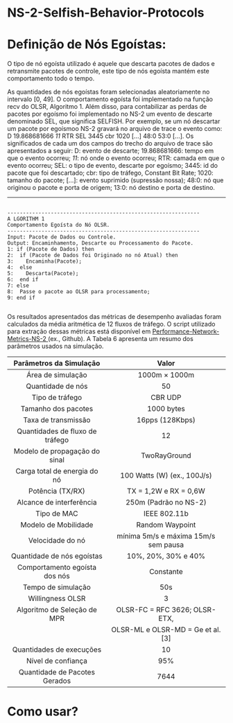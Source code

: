 # NS-2-Selfish-Behavior-Protocols

# Definição de Nós Egoístas: 
O tipo de nó egoísta utilizado é aquele que descarta pacotes de dados e retransmite pacotes de controle, este tipo de nós egoísta mantém este comportamento todo o tempo.

As quantidades de nós egoístas foram selecionadas aleatoriamente no intervalo [0, 49]. O comportamento egoísta foi implementado na função recv do OLSR, Algoritmo 1. Além disso, para contabilizar as perdas de pacotes por egoísmo foi implementado no NS-2 um evento de descarte denominado SEL, que significa SELFISH. Por exemplo, se um nó descartar um pacote por egoísmoo NS-2 gravará no arquivo de trace o evento como: D 19.868681666 _11_ RTR SEL 3445 cbr 1020 [...] 48:0 53:0 [...]. Os significados de cada um dos campos do trecho do arquivo de trace são apresentados a seguir: D: evento de descarte; 19.868681666: tempo em que o evento ocorreu; _11_: nó onde o evento ocorreu; RTR: camada em que o evento ocorreu; SEL: o tipo de evento, descarte por egoísmo; 3445: id do pacote que foi descartado; cbr: tipo de tráfego, Constant Bit Rate; 1020: tamanho do pacote; [...]: evento suprimido (supressão nossa); 48:0: nó que originou o pacote e porta de origem; 13:0: nó destino e porta de destino.

---
<p>
  <pre><code>
--------------------------------------------------------------
A LGORITHM 1
Comportamento Egoísta do Nó OLSR.
--------------------------------------------------------------
Input: Pacote de Dados ou Controle.
Output: Encaminhamento, Descarte ou Processamento do Pacote.
1: if (Pacote de Dados) then
2:  if (Pacote de Dados foi Originado no nó Atual) then
3:    Encaminha(Pacote);
4:  else
5:    Descarta(Pacote);
6:  end if
7: else
8:  Passe o pacote ao OLSR para processamento;
9: end if
  </code></pre>
</p>

Os resultados apresentados das métricas de desempenho avaliadas foram calculados da média aritmética de 12 fluxos de tráfego. O script utilizado para extração dessas métricas está disponível em [Performance-Network-Metrics-NS-2
](https://github.com/dioxfile/Performance-Network-Metrics-NS-2) (ex., Github). A Tabela 6 apresenta um resumo dos parâmetros usados na simulação.




| Parâmetros da Simulação          | Valor                                |
|:--------------------------------:|:------------------------------------:|
| Área de simulação                | 1000m × 1000m                        |
| Quantidade de nós                | 50                                   |
| Tipo de tráfego                  | CBR UDP                              |
|Tamanho dos pacotes               | 1000 bytes                           |     
|Taxa de transmissão               |16pps (128Kbps)                       |
|Quantidades de fluxo de tráfego   |12                                    |     
|Modelo de propagação do sinal     |TwoRayGround                          |
|Carga total de energia do nó      |100 Watts (W) (ex., 100J/s)           |
|Potência (TX/RX)                  |TX = 1,2W e RX = 0,6W                 |
|Alcance de interferência          |250m (Padrão no NS-2)                 |
|Tipo de MAC                       |IEEE 802.11b                          |
|Modelo de Mobilidade              |Random Waypoint                       |
|Velocidade do nó                  |mínima 5m/s e máxima 15m/s sem pausa  |  
|Quantidade de nós egoístas        |10%, 20%, 30% e 40%                   |    
|Comportamento egoísta dos nós     |Constante                             |
|Tempo de simulação                |50s                                   |
|Willingness OLSR                  |3                                     |
|Algoritmo de Seleção de MPR       |OLSR-FC = RFC 3626; OLSR-ETX,         | 
|                                  |OLSR-ML e OLSR-MD = Ge et al. [3]     |
|Quantidades de execuções          |   10                                 |
|Nível de confiança                | 95%                                  |
|Quantidade de Pacotes Gerados     |7644                                  |













# Como usar?
